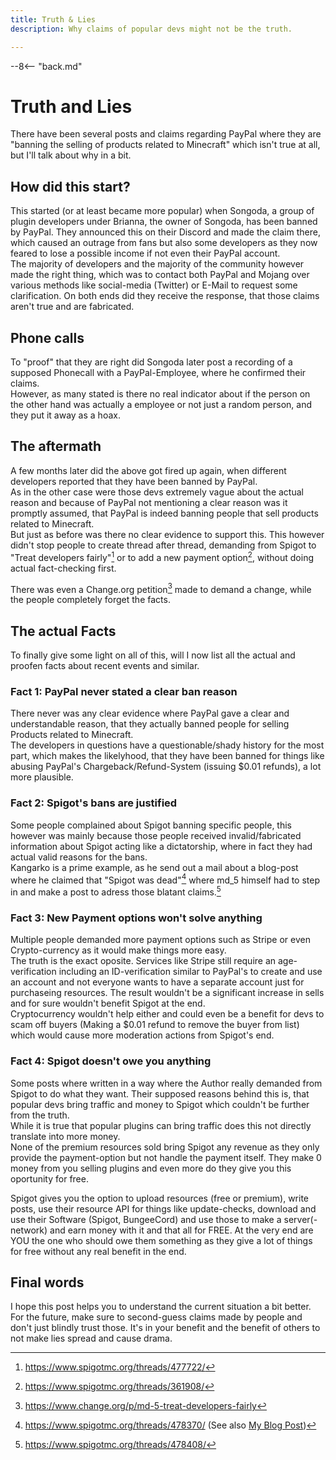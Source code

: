 ```yaml
---
title: Truth & Lies
description: Why claims of popular devs might not be the truth.

---
```


--8<-- "back.md"

# Truth and Lies
There have been several posts and claims regarding PayPal where they are "banning the selling of products related to Minecraft" which isn't true at all, but I'll talk about why in a bit.

## How did this start?
This started (or at least became more popular) when Songoda, a group of plugin developers under Brianna, the owner of Songoda, has been banned by PayPal. They announced this on their Discord and made the claim there, which caused an outrage from fans but also some developers as they now feared to lose a possible income if not even their PayPal account.  
The majority of developers and the majority of the community however made the right thing, which was to contact both PayPal and Mojang over various methods like social-media (Twitter) or E-Mail to request some clarification. On both ends did they receive the response, that those claims aren't true and are fabricated.

## Phone calls
To "proof" that they are right did Songoda later post a recording of a supposed Phonecall with a PayPal-Employee, where he confirmed their claims.  
However, as many stated is there no real indicator about if the person on the other hand was actually a employee or not just a random person, and they put it away as a hoax.

## The aftermath
A few months later did the above got fired up again, when different developers reported that they have been banned by PayPal.  
As in the other case were those devs extremely vague about the actual reason and because of PayPal not mentioning a clear reason was it promptly assumed, that PayPal is indeed banning people that sell products related to Minecraft.  
But just as before was there no clear evidence to support this. This however didn't stop people to create thread after thread, demanding from Spigot to "Treat developers fairly"[^1] or to add a new payment option[^2], without doing actual fact-checking first.

There was even a Change.org petition[^3] made to demand a change, while the people completely forget the facts.

## The actual Facts
To finally give some light on all of this, will I now list all the actual and proofen facts about recent events and similar.

### Fact 1: PayPal never stated a clear ban reason
There never was any clear evidence where PayPal gave a clear and understandable reason, that they actually banned people for selling Products related to Minecraft.  
The developers in questions have a questionable/shady history for the most part, which makes the likelyhood, that they have been banned for things like abusing PayPal's Chargeback/Refund-System (issuing $0.01 refunds), a lot more plausible.

### Fact 2: Spigot's bans are justified
Some people complained about Spigot banning specific people, this however was mainly because those people received invalid/fabricated information about Spigot acting like a dictatorship, where in fact they had actual valid reasons for the bans.  
Kangarko is a prime example, as he send out a mail about a blog-post where he claimed that "Spigot was dead"[^4] where md_5 himself had to step in and make a post to adress those blatant claims.[^5]

### Fact 3: New Payment options won't solve anything
Multiple people demanded more payment options such as Stripe or even Crypto-currency as it would make things more easy.  
The truth is the exact oposite. Services like Stripe still require an age-verification including an ID-verification similar to PayPal's to create and use an account and not everyone wants to have a separate account just for purchaseing resources. The result wouldn't be a significant increase in sells and for sure wouldn't benefit Spigot at the end.  
Cryptocurrency wouldn't help either and could even be a benefit for devs to scam off buyers (Making a $0.01 refund to remove the buyer from list) which would cause more moderation actions from Spigot's end.

### Fact 4: Spigot doesn't owe you anything
Some posts where written in a way where the Author really demanded from Spigot to do what they want. Their supposed reasons behind this is, that popular devs bring traffic and money to Spigot which couldn't be further from the truth.  
While it is true that popular plugins can bring traffic does this not directly translate into more money.  
None of the premium resources sold bring Spigot any revenue as they only provide the payment-option but not handle the payment itself. They make 0 money from you selling plugins and even more do they give you this oportunity for free.

Spigot gives you the option to upload resources (free or premium), write posts, use their resource API for things like update-checks, download and use their Software (Spigot, BungeeCord) and use those to make a server(-network) and earn money with it and that all for FREE. At the very end are YOU the one who should owe them something as they give a lot of things for free without any real benefit in the end.

## Final words
I hope this post helps you to understand the current situation a bit better. For the future, make sure to second-guess claims made by people and don't just blindly trust those. It's in your benefit and the benefit of others to not make lies spread and cause drama.

<!-- Footnotes -->

[^1]: https://www.spigotmc.org/threads/477722/
[^2]: https://www.spigotmc.org/threads/361908/
[^3]: https://www.change.org/p/md-5-treat-developers-fairly
[^4]: https://www.spigotmc.org/threads/478370/ (See also [My Blog Post](/blog/posts/in-defense-of-spigotmc))
[^5]: https://www.spigotmc.org/threads/478408/
